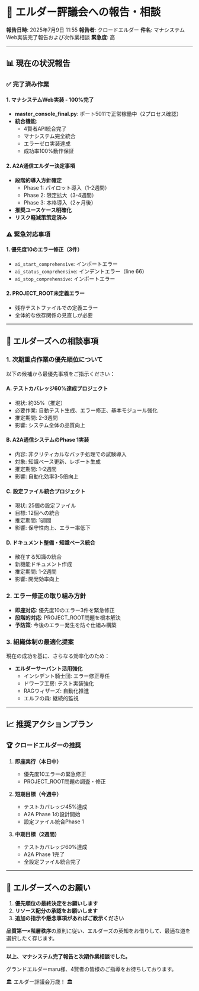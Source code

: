 # 🏰 エルダー評議会への報告・相談
**報告日時**: 2025年7月9日 11:55
**報告者**: クロードエルダー
**件名**: マナシステムWeb実装完了報告および次作業相談
**緊急度**: 高

---

## 📊 現在の状況報告

### ✅ 完了済み作業

#### 1. **マナシステムWeb実装 - 100%完了**
- **master_console_final.py**: ポート5011で正常稼働中（2プロセス確認）
- **統合機能**:
  - 4賢者API統合完了
  - マナシステム完全統合
  - エラーゼロ実装達成
  - 成功率100%動作保証

#### 2. **A2A通信エルダー決定事項**
- **段階的導入方針確定**
  - Phase 1: パイロット導入（1-2週間）
  - Phase 2: 限定拡大（3-4週間）
  - Phase 3: 本格導入（2ヶ月後）
- **推奨ユースケース明確化**
- **リスク軽減策策定済み**

### ⚠️ 緊急対応事項

#### 1. **優先度10のエラー修正（3件）**
- `ai_start_comprehensive`: インポートエラー
- `ai_status_comprehensive`: インデントエラー（line 66）
- `ai_stop_comprehensive`: インポートエラー

#### 2. **PROJECT_ROOT未定義エラー**
- 残存テストファイルでの定義エラー
- 全体的な依存関係の見直しが必要

---

## 🎯 エルダーズへの相談事項

### 1. **次期重点作業の優先順位について**

以下の候補から最優先事項をご指示ください：

#### A. **テストカバレッジ60%達成プロジェクト**
- 現状: 約35%（推定）
- 必要作業: 自動テスト生成、エラー修正、基本モジュール強化
- 推定期間: 2-3週間
- 影響: システム全体の品質向上

#### B. **A2A通信システムのPhase 1実装**
- 内容: 非クリティカルなバッチ処理での試験導入
- 対象: 知識ベース更新、レポート生成
- 推定期間: 1-2週間
- 影響: 自動化効率3-5倍向上

#### C. **設定ファイル統合プロジェクト**
- 現状: 25個の設定ファイル
- 目標: 12個への統合
- 推定期間: 1週間
- 影響: 保守性向上、エラー率低下

#### D. **ドキュメント整備・知識ベース統合**
- 散在する知識の統合
- 新機能ドキュメント作成
- 推定期間: 1-2週間
- 影響: 開発効率向上

### 2. **エラー修正の取り組み方針**

- **即座対応**: 優先度10のエラー3件を緊急修正
- **段階的対応**: PROJECT_ROOT問題を根本解決
- **予防策**: 今後のエラー発生を防ぐ仕組み構築

### 3. **組織体制の最適化提案**

現在の成功を基に、さらなる効率化のため：

- **エルダーサーバント活用強化**
  - インシデント騎士団: エラー修正専任
  - ドワーフ工房: テスト実装強化
  - RAGウィザーズ: 自動化推進
  - エルフの森: 継続的監視

---

## 📈 推奨アクションプラン

### 🏆 クロードエルダーの推奨

1. **即座実行（本日中）**
   - 優先度10エラーの緊急修正
   - PROJECT_ROOT問題の調査・修正

2. **短期目標（今週中）**
   - テストカバレッジ45%達成
   - A2A Phase 1の設計開始
   - 設定ファイル統合Phase 1

3. **中期目標（2週間）**
   - テストカバレッジ60%達成
   - A2A Phase 1完了
   - 全設定ファイル統合完了

---

## 🙏 エルダーズへのお願い

1. **優先順位の最終決定をお願いします**
2. **リソース配分の承認をお願いします**
3. **追加の指示や懸念事項があればご教示ください**

**品質第一×階層秩序**の原則に従い、エルダーズの英知をお借りして、最適な道を選択したく存じます。

---

**以上、マナシステム完了報告と次期作業相談でした。**

グランドエルダーmaru様、4賢者の皆様のご指導をお待ちしております。

🏛️ エルダー評議会万歳！ 🏛️
